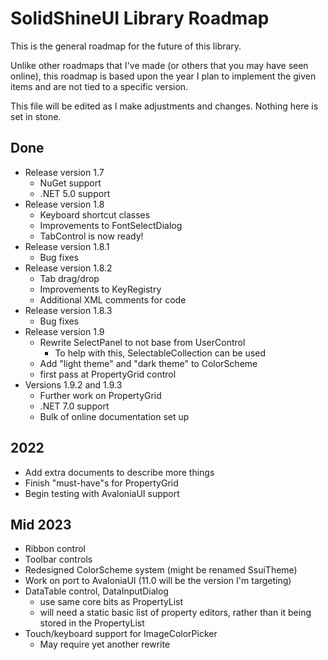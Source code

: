 SolidShineUI Library Roadmap
============================

This is the general roadmap for the future of this library.

Unlike other roadmaps that I've made (or others that you may have seen online), this roadmap is based upon the year I plan to implement the given items and are not tied to a specific version.

This file will be edited as I make adjustments and changes. Nothing here is set in stone.

## Done

- Release version 1.7
  - NuGet support
  - .NET 5.0 support
- Release version 1.8
  - Keyboard shortcut classes
  - Improvements to FontSelectDialog
  - TabControl is now ready!
- Release version 1.8.1
  - Bug fixes
- Release version 1.8.2
  - Tab drag/drop
  - Improvements to KeyRegistry
  - Additional XML comments for code
- Release version 1.8.3
  - Bug fixes
- Release version 1.9
  - Rewrite SelectPanel to not base from UserControl
    - To help with this, SelectableCollection can be used
  - Add "light theme" and "dark theme" to ColorScheme
  - first pass at PropertyGrid control
- Versions 1.9.2 and 1.9.3
  - Further work on PropertyGrid
  - .NET 7.0 support
  - Bulk of online documentation set up

## 2022

- Add extra documents to describe more things
- Finish "must-have"s for PropertyGrid
- Begin testing with AvaloniaUI support

## Mid 2023

- Ribbon control
- Toolbar controls
- Redesigned ColorScheme system (might be renamed SsuiTheme)
- Work on port to AvaloniaUI (11.0 will be the version I'm targeting)
- DataTable control, DataInputDialog
  - use same core bits as PropertyList
  - will need a static basic list of property editors, rather than it being stored in the PropertyList
- Touch/keyboard support for ImageColorPicker
  - May require yet another rewrite
